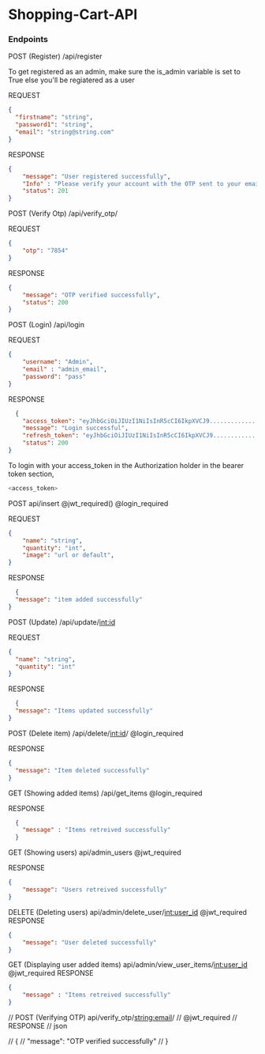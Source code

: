 # Shopping-Cart-API

### Endpoints

POST (Register) /api/register

To get registered as an admin, make sure the is_admin variable is set to True else you'll be regiatered as a user

REQUEST
```json
{
  "firstname": "string",
  "password1": "string",
  "email": "string@string.com"
}
```

RESPONSE
```json 
{
    "message": "User registered successfully",
    "Info" : "Please verify your account with the OTP sent to your email",
    "status": 201
}
```
POST (Verify Otp) /api/verify_otp/<email>


REQUEST
```json 
{
    "otp": "7854"
}
```
RESPONSE
```json
{
    "message": "OTP verified successfully",
    "status": 200
}
```

POST (Login) /api/login


REQUEST
```json
{
    "username": "Admin",
    "email" : "admin_email",
    "password": "pass"
}
```
RESPONSE
```json
  {
    "access_token": "eyJhbGciOiJIUzI1NiIsInR5cCI6IkpXVCJ9..............................",
    "message": "Login successful",
    "refresh_token": "eyJhbGciOiJIUzI1NiIsInR5cCI6IkpXVCJ9........................",
    "status": 200
}
```

To login with your access_token in the Authorization holder in the bearer token section,

```sh
<access_token>
```

<!-- To add an item to cart -->
POST api/insert 
@jwt_required()
@login_required

REQUEST
```json
{
    "name": "string",
    "quantity": "int",
    "image": "url or default",
}
```
RESPONSE
```json
  {
  "message": "item added successfully"
}
```

POST (Update) /api/update/<int:id>

REQUEST
```json
{
  "name": "string",
  "quantity": "int"
}
```
RESPONSE
```json
  {
  "message": "Items updated successfully"
}
```

POST (Delete item)  /api/delete/<int:id>/
@login_required

RESPONSE
```json
{
  "message": "Item deleted successfully"
}
```

GET (Showing added items) /api/get_items 
@login_required

RESPONSE
```json
  {
    "message" : "Items retreived successfully"
  }
```

GET (Showing users) api/admin_users
@jwt_required

RESPONSE
```json
{
    "message": "Users retreived successfully"
}
```

DELETE (Deleting users)   api/admin/delete_user/<int:user_id>
@jwt_required
RESPONSE
```json
{
    "message": "User deleted successfully"
}
```

GET (Displaying user added items)  api/admin/view_user_items/<int:user_id>
@jwt_required
RESPONSE
```json
{
    "message" : "Items retreived successfully"
}
```

// POST (Verifying OTP) api/verify_otp/<string:email>/
// @jwt_required
// RESPONSE
// json

// {
//     "message": "OTP verified successfully"
// }